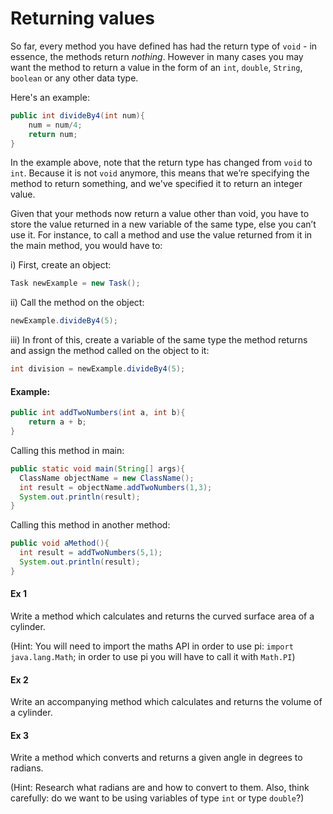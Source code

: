 Returning values
===

So far, every method you have defined has had the return type of `void` - in essence, the methods return *nothing*. However in many cases you may want the method to return a value in the form of an `int`, `double`, `String`, `boolean` or any other data type.

Here's an example:

```java
public int divideBy4(int num){
	num = num/4;
	return num;
}
```

In the example above, note that the return type has changed from `void` to `int`. Because it is not `void` anymore, this means that we’re specifying the method to return something, and we've specified it to return an integer value.

Given that your methods now return a value other than void, you have to store the value returned in a new variable of the same type, else you can’t use it. For instance, to call a method and use the value returned from it in the main method, you would have to:

i)	First, create an object:
```java
Task newExample = new Task();
```
ii)	Call the method on the object:
```java
newExample.divideBy4(5);
```
iii)	In front of this, create a variable of the same type the method returns and assign the method called on the object to it:
```java
int division = newExample.divideBy4(5);
```

#### Example:
```java
public int addTwoNumbers(int a, int b){
	return a + b;          
}
```
Calling this method in main:
```java
public static void main(String[] args){
  ClassName objectName = new ClassName();
  int result = objectName.addTwoNumbers(1,3);
  System.out.println(result);
}
```
Calling this method in another method:
```java
public void aMethod(){
  int result = addTwoNumbers(5,1);
  System.out.println(result);
}
```

#### Ex 1

Write a method which calculates and returns the curved surface area of a cylinder. 

(Hint: You will need to import the maths API in order to use pi: `import java.lang.Math`; in order to use pi you will have to call it with `Math.PI`)

#### Ex 2

Write an accompanying method which calculates and returns the volume of a cylinder.

#### Ex 3

Write a method which converts and returns a given angle in degrees to radians. 

(Hint: Research what radians are and how to convert to them. Also, think carefully: do we want to be using variables of type `int` or type `double`?)

